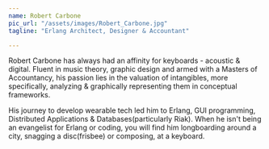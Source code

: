 ```yaml
---
name: Robert Carbone
pic_url: "/assets/images/Robert_Carbone.jpg"
tagline: "Erlang Architect, Designer & Accountant"

---
```

Robert Carbone has always had an affinity for keyboards - acoustic & digital. Fluent in music theory, graphic design and armed with a Masters of Accountancy, his passion lies in the valuation of intangibles, more specifically, analyzing & graphically representing them in conceptual frameworks.

His journey to develop wearable tech led him to Erlang, GUI programming, Distributed Applications & Databases(particularly Riak). When he isn't being an evangelist for Erlang or coding, you will find him longboarding around a city, snagging a disc(frisbee) or composing, at a keyboard.

